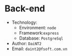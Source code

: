 # Back-end

- Technology:
  - Environment: `node`
  - Framework:`express`
  - Database: `PostgreSql`
- Author: `DaiNT2`
- Email: `daint2@fsoft.com.vn`
